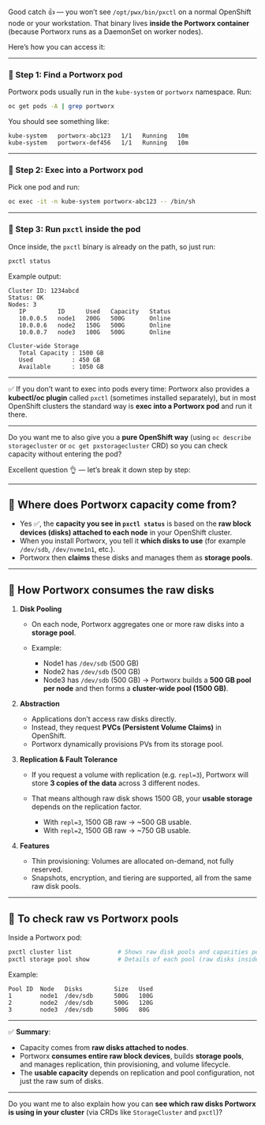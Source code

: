 Good catch 👍 — you won’t see `/opt/pwx/bin/pxctl` on a normal OpenShift node or your workstation.
That binary lives **inside the Portworx container** (because Portworx runs as a DaemonSet on worker nodes).

Here’s how you can access it:

---

### 🔹 Step 1: Find a Portworx pod

Portworx pods usually run in the `kube-system` or `portworx` namespace. Run:

```bash
oc get pods -A | grep portworx
```

You should see something like:

```
kube-system   portworx-abc123   1/1   Running   10m
kube-system   portworx-def456   1/1   Running   10m
```

---

### 🔹 Step 2: Exec into a Portworx pod

Pick one pod and run:

```bash
oc exec -it -n kube-system portworx-abc123 -- /bin/sh
```

---

### 🔹 Step 3: Run `pxctl` inside the pod

Once inside, the `pxctl` binary is already on the path, so just run:

```bash
pxctl status
```

Example output:

```
Cluster ID: 1234abcd
Status: OK
Nodes: 3
   IP         ID      Used   Capacity   Status
   10.0.0.5   node1   200G   500G       Online
   10.0.0.6   node2   150G   500G       Online
   10.0.0.7   node3   100G   500G       Online

Cluster-wide Storage
   Total Capacity : 1500 GB
   Used           : 450 GB
   Available      : 1050 GB
```

---

✅ If you don’t want to exec into pods every time:
Portworx also provides a **kubectl/oc plugin** called `pxctl` (sometimes installed separately), but in most OpenShift clusters the standard way is **exec into a Portworx pod** and run it there.

---

Do you want me to also give you a **pure OpenShift way** (using `oc describe storagecluster` or `oc get pxstoragecluster` CRD) so you can check capacity without entering the pod?


Excellent question 👌 — let’s break it down step by step:

---

## 🔹 Where does Portworx capacity come from?

* Yes ✅, the **capacity you see in `pxctl status`** is based on the **raw block devices (disks) attached to each node** in your OpenShift cluster.
* When you install Portworx, you tell it **which disks to use** (for example `/dev/sdb`, `/dev/nvme1n1`, etc.).
* Portworx then **claims** these disks and manages them as **storage pools**.

---

## 🔹 How Portworx consumes the raw disks

1. **Disk Pooling**

   * On each node, Portworx aggregates one or more raw disks into a **storage pool**.
   * Example:

     * Node1 has `/dev/sdb` (500 GB)
     * Node2 has `/dev/sdb` (500 GB)
     * Node3 has `/dev/sdb` (500 GB)
       → Portworx builds a **500 GB pool per node** and then forms a **cluster-wide pool (1500 GB)**.

2. **Abstraction**

   * Applications don’t access raw disks directly.
   * Instead, they request **PVCs (Persistent Volume Claims)** in OpenShift.
   * Portworx dynamically provisions PVs from its storage pool.

3. **Replication & Fault Tolerance**

   * If you request a volume with replication (e.g. `repl=3`), Portworx will store **3 copies of the data** across 3 different nodes.
   * That means although raw disk shows 1500 GB, your **usable storage** depends on the replication factor.

     * With `repl=3`, 1500 GB raw → ~500 GB usable.
     * With `repl=2`, 1500 GB raw → ~750 GB usable.

4. **Features**

   * Thin provisioning: Volumes are allocated on-demand, not fully reserved.
   * Snapshots, encryption, and tiering are supported, all from the same raw disk pools.

---

## 🔹 To check raw vs Portworx pools

Inside a Portworx pod:

```bash
pxctl cluster list             # Shows raw disk pools and capacities per node
pxctl storage pool show        # Details of each pool (raw disks inside)
```

Example:

```
Pool ID  Node   Disks         Size   Used
1        node1  /dev/sdb      500G   100G
2        node2  /dev/sdb      500G   120G
3        node3  /dev/sdb      500G   80G
```

---

✅ **Summary**:

* Capacity comes from **raw disks attached to nodes**.
* Portworx **consumes entire raw block devices**, builds **storage pools**, and manages replication, thin provisioning, and volume lifecycle.
* The **usable capacity** depends on replication and pool configuration, not just the raw sum of disks.

---

Do you want me to also explain how you can **see which raw disks Portworx is using in your cluster** (via CRDs like `StorageCluster` and `pxctl`)?

